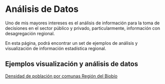 Análisis de Datos
================

Uno de mis mayores intereses es el análisis de información para la toma
de decisiones en el sector público y privado, particularmente,
información con desagregación regional.

En esta página, podrá encontrar un set de ejemplos de análisis y
visualización de información estadística regional.

## Ejemplos visualización y análisis de datos

<a href="https://rpubs.com/Jugarces/1069990"  target="_blank"> Densidad
de población por comunas Región del Biobío </a>
